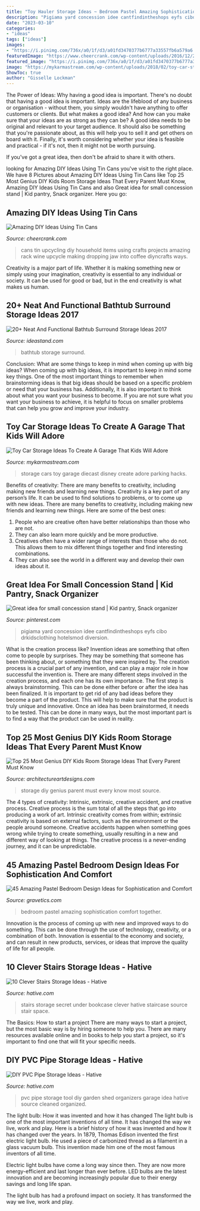 ```yaml
---
title: "Toy Hauler Storage Ideas ~ Bedroom Pastel Amazing Sophistication Comfort Together"
description: "Pigiama yard concession idee cantfindintheshops eyfs cibo drkidsclothing hotelsmod diversion"
date: "2023-03-10"
categories:
- "ideas"
tags: ["ideas"]
images:
- "https://i.pinimg.com/736x/a0/1f/d3/a01fd3470377b6777a33557fb6a579a6.jpg"
featuredImage: "https://www.cheercrank.com/wp-content/uploads/2016/12/24-using-cans.jpg"
featured_image: "https://i.pinimg.com/736x/a0/1f/d3/a01fd3470377b6777a33557fb6a579a6.jpg"
image: "https://mykarmastream.com/wp-content/uploads/2018/02/toy-car-storage-14.jpg"
ShowToc: true
author: "Gisselle Lockman"
---
```



The Power of Ideas: Why having a good idea is important.
There's no doubt that having a good idea is important. Ideas are the lifeblood of any business or organisation - without them, you simply wouldn't have anything to offer customers or clients. But what makes a good idea? And how can you make sure that your ideas are as strong as they can be?
A good idea needs to be original and relevant to your target audience. It should also be something that you're passionate about, as this will help you to sell it and get others on board with it. Finally, it's worth considering whether your idea is feasible and practical - if it's not, then it might not be worth pursuing.

If you've got a great idea, then don't be afraid to share it with others.

	

		
looking for Amazing DIY Ideas Using Tin Cans you've visit to the right place. We have 8 Pictures about Amazing DIY Ideas Using Tin Cans like Top 25 Most Genius DIY Kids Room Storage Ideas That Every Parent Must Know, Amazing DIY Ideas Using Tin Cans and also Great idea for small concession stand | Kid pantry, Snack organizer. Here you go:
		
    
## Amazing DIY Ideas Using Tin Cans

<img loading=lazy src="https://www.cheercrank.com/wp-content/uploads/2016/12/24-using-cans.jpg" onerror="this.onerror=null;this.src='https://tse2.mm.bing.net/th?id=OIP.UAOr4cKnolPJvbzQM39tpAHaMo&amp;pid=15.1';" alt="Amazing DIY Ideas Using Tin Cans">

_Source: cheercrank.com_

>cans tin upcycling diy household items using crafts projects amazing rack wine upcycle making dropping jaw into coffee diyncrafts ways. 

	

Creativity is a major part of life. Whether it is making something new or simply using your imagination, creativity is essential to any individual or society. It can be used for good or bad, but in the end creativity is what makes us human.

    
## 20+ Neat And Functional Bathtub Surround Storage Ideas 2017

<img loading=lazy src="http://ideastand.com/wp-content/uploads/2016/05/bathtub-surround-storage/21-bathtub-surround-storage-ideas.jpg" onerror="this.onerror=null;this.src='https://tse3.mm.bing.net/th?id=OIP.qyUR6BmXjQ9t6iyr1VkvZAHaJ4&amp;pid=15.1';" alt="20+ Neat And Functional Bathtub Surround Storage Ideas 2017">

_Source: ideastand.com_

>bathtub storage surround. 

	

Conclusion: What are some things to keep in mind when coming up with big ideas?
When coming up with big ideas, it is important to keep in mind some key things. One of the most important things to remember when brainstorming ideas is that big ideas should be based on a specific problem or need that your business has. Additionally, it is also important to think about what you want your business to become. If you are not sure what you want your business to achieve, it is helpful to focus on smaller problems that can help you grow and improve your industry.

    
## Toy Car Storage Ideas To Create A Garage That Kids Will Adore

<img loading=lazy src="https://mykarmastream.com/wp-content/uploads/2018/02/toy-car-storage-14.jpg" onerror="this.onerror=null;this.src='https://tse3.mm.bing.net/th?id=OIP.mW4fExWP7T3_dyGku74XlgHaFj&amp;pid=15.1';" alt="Toy Car Storage Ideas To Create A Garage That Kids Will Adore">

_Source: mykarmastream.com_

>storage cars toy garage diecast disney create adore parking hacks. 

	

Benefits of creativity: There are many benefits to creativity, including making new friends and learning new things.
Creativity is a key part of any person’s life. It can be used to find solutions to problems, or to come up with new ideas. There are many benefits to creativity, including making new friends and learning new things. Here are some of the best ones: 
1. People who are creative often have better relationships than those who are not.
2. They can also learn more quickly and be more productive.
3. Creatives often have a wider range of interests than those who do not. This allows them to mix different things together and find interesting combinations.
4. They can also see the world in a different way and develop their own ideas about it.

    
## Great Idea For Small Concession Stand | Kid Pantry, Snack Organizer

<img loading=lazy src="https://i.pinimg.com/736x/a0/1f/d3/a01fd3470377b6777a33557fb6a579a6.jpg" onerror="this.onerror=null;this.src='https://tse2.mm.bing.net/th?id=OIP.ryeJBPQQzvtvgUKg8I9pLgHaJ4&amp;pid=15.1';" alt="Great idea for small concession stand | Kid pantry, Snack organizer">

_Source: pinterest.com_

>pigiama yard concession idee cantfindintheshops eyfs cibo drkidsclothing hotelsmod diversion. 

	

What is the creation process like?
Invention ideas are something that often come to people by surprises. They may be something that someone has been thinking about, or something that they were inspired by. The creation process is a crucial part of any invention, and can play a major role in how successful the invention is. There are many different steps involved in the creation process, and each one has its own importance. 
The first step is always brainstorming. This can be done either before or after the idea has been finalized. It is important to get rid of any bad ideas before they become a part of the product. This will help to make sure that the product is truly unique and innovative. Once an idea has been brainstormed, it needs to be tested. This can be done in many ways, but the most important part is to find a way that the product can be used in reality.

    
## Top 25 Most Genius DIY Kids Room Storage Ideas That Every Parent Must Know

<img loading=lazy src="https://www.architectureartdesigns.com/wp-content/uploads/2015/01/242.jpg" onerror="this.onerror=null;this.src='https://tse1.mm.bing.net/th?id=OIP.DJxen9a8THo0Z0cDZDVsFQHaLG&amp;pid=15.1';" alt="Top 25 Most Genius DIY Kids Room Storage Ideas That Every Parent Must Know">

_Source: architectureartdesigns.com_

>storage diy genius parent must every know most source. 

	

The 4 types of creativity: Intrinsic, extrinsic, creative accident, and creative process.
Creative process is the sum total of all the steps that go into producing a work of art. Intrinsic creativity comes from within; extrinsic creativity is based on external factors, such as the environment or the people around someone. Creative accidents happen when something goes wrong while trying to create something, usually resulting in a new and different way of looking at things. The creative process is a never-ending journey, and it can be unpredictable.

    
## 45 Amazing Pastel Bedroom Design Ideas For Sophistication And Comfort

<img loading=lazy src="https://www.gravetics.com/wp-content/uploads/2017/09/Amazing-Pastel-Bedroom-Design-Ideas.jpg" onerror="this.onerror=null;this.src='https://tse4.mm.bing.net/th?id=OIP.jvAZZcE7-xwnk-VuMBga7AHaJ4&amp;pid=15.1';" alt="45 Amazing Pastel Bedroom Design Ideas for Sophistication and Comfort">

_Source: gravetics.com_

>bedroom pastel amazing sophistication comfort together. 

	

Innovation is the process of coming up with new and improved ways to do something. This can be done through the use of technology, creativity, or a combination of both. Innovation is essential to the economy and society, and can result in new products, services, or ideas that improve the quality of life for all people.

    
## 10 Clever Stairs Storage Ideas - Hative

<img loading=lazy src="https://hative.com/wp-content/uploads/2014/11/stairs-storage-ideas/3-secret-bookcase-under-stairs.jpg" onerror="this.onerror=null;this.src='https://tse3.mm.bing.net/th?id=OIP.pcRJdmwGkNVwAtDFS_2-aAAAAA&amp;pid=15.1';" alt="10 Clever Stairs Storage Ideas - Hative">

_Source: hative.com_

>stairs storage secret under bookcase clever hative staircase source stair space. 

	

The Basics: How to start a project
There are many ways to start a project, but the most basic way is by hiring someone to help you. There are many resources available online and in books to help you start a project, so it's important to find one that will fit your specific needs.

    
## DIY PVC Pipe Storage Ideas - Hative

<img loading=lazy src="https://hative.com/wp-content/uploads/2015/03/pvc-pipe-storage/9-pvc-pipe-storage-ideas.jpg" onerror="this.onerror=null;this.src='https://tse1.mm.bing.net/th?id=OIP.eO5igE7Utn31h5a7YdgouAHaLH&amp;pid=15.1';" alt="DIY PVC Pipe Storage Ideas - Hative">

_Source: hative.com_

>pvc pipe storage tool diy garden shed organizers garage idea hative source cleaned organized. 

	

The light bulb: How it was invented and how it has changed
The light bulb is one of the most important inventions of all time. It has changed the way we live, work and play. Here is a brief history of how it was invented and how it has changed over the years.
In 1879, Thomas Edison invented the first electric light bulb. He used a piece of carbonized thread as a filament in a glass vacuum bulb. This invention made him one of the most famous inventors of all time.

Electric light bulbs have come a long way since then. They are now more energy-efficient and last longer than ever before. LED bulbs are the latest innovation and are becoming increasingly popular due to their energy savings and long life span.

The light bulb has had a profound impact on society. It has transformed the way we live, work and play.

